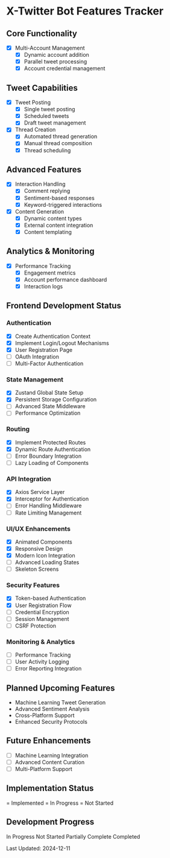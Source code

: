 # X-Twitter Bot Features Tracker

## Core Functionality
- [x] Multi-Account Management
  - [x] Dynamic account addition
  - [x] Parallel tweet processing
  - [x] Account credential management

## Tweet Capabilities
- [x] Tweet Posting
  - [x] Single tweet posting
  - [x] Scheduled tweets
  - [x] Draft tweet management

- [x] Thread Creation
  - [x] Automated thread generation
  - [x] Manual thread composition
  - [x] Thread scheduling

## Advanced Features
- [x] Interaction Handling
  - [x] Comment replying
  - [x] Sentiment-based responses
  - [x] Keyword-triggered interactions

- [x] Content Generation
  - [x] Dynamic content types
  - [x] External content integration
  - [x] Content templating

## Analytics & Monitoring
- [x] Performance Tracking
  - [x] Engagement metrics
  - [x] Account performance dashboard
  - [x] Interaction logs

## Frontend Development Status

### Authentication
- [x] Create Authentication Context
- [x] Implement Login/Logout Mechanisms
- [x] User Registration Page
- [ ] OAuth Integration
- [ ] Multi-Factor Authentication

### State Management
- [x] Zustand Global State Setup
- [x] Persistent Storage Configuration
- [ ] Advanced State Middleware
- [ ] Performance Optimization

### Routing
- [x] Implement Protected Routes
- [x] Dynamic Route Authentication
- [ ] Error Boundary Integration
- [ ] Lazy Loading of Components

### API Integration
- [x] Axios Service Layer
- [x] Interceptor for Authentication
- [ ] Error Handling Middleware
- [ ] Rate Limiting Management

### UI/UX Enhancements
- [x] Animated Components
- [x] Responsive Design
- [x] Modern Icon Integration
- [ ] Advanced Loading States
- [ ] Skeleton Screens

### Security Features
- [x] Token-based Authentication
- [x] User Registration Flow
- [ ] Credential Encryption
- [ ] Session Management
- [ ] CSRF Protection

### Monitoring & Analytics
- [ ] Performance Tracking
- [ ] User Activity Logging
- [ ] Error Reporting Integration

## Planned Upcoming Features
- Machine Learning Tweet Generation
- Advanced Sentiment Analysis
- Cross-Platform Support
- Enhanced Security Protocols

## Future Enhancements
- [ ] Machine Learning Integration
- [ ] Advanced Content Curation
- [ ] Multi-Platform Support

## Implementation Status
 = Implemented
 = In Progress
 = Not Started

## Development Progress
 In Progress
 Not Started
 Partially Complete
 Completed

Last Updated: 2024-12-11
